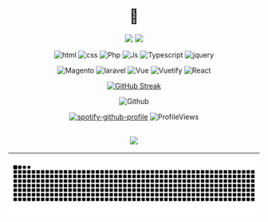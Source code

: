 <div align="center"> 
 <h1>🐸</h1>
 
 <img src="https://readme-typing-svg.herokuapp.com?font=roboto&size=22&duration=4000&color=77657d&background=FF000000&center=true&lines=👽+front-end+developer+!+👾" width="300px"> 
<a href="https://www.linkedin.com/in/alicia-alencar" target="_blank"><img src="https://piskel-imgstore-b.appspot.com/img/f53416c2-06f0-11ee-af8d-499722071048.gif" target="_blank"></a>  
 
 </div>

<div align="center">   

 
![html](https://img.shields.io/badge/html-043?style=for-the-badge&&logo=html5)
![css](https://img.shields.io/badge/css-043?style=for-the-badge&logo=css3)
![Php](https://img.shields.io/badge/Php-043?style=for-the-badge&logo=php)
![Js](https://img.shields.io/badge/js-043?style=for-the-badge&logo=javascript)
![Typescript](https://img.shields.io/badge/ts-043?style=for-the-badge&logo=typescript)
![jquery](https://img.shields.io/badge/jquery-043?style=for-the-badge&logo=jquery)

![Magento](https://img.shields.io/badge/magento-043?style=for-the-badge&logo=magento)
![laravel](https://img.shields.io/badge/laravel-043?style=for-the-badge&logo=laravel)
![Vue](https://img.shields.io/badge/vue-043?style=for-the-badge&logo=vue.js)
![Vuetify](https://img.shields.io/badge/vuetify-043?style=for-the-badge&logo=vuetify)
![React](https://img.shields.io/badge/react-043?style=for-the-badge&logo=react)

<!---![next](https://img.shields.io/badge/next-043?style=for-the-badge&logo=next.js)
![swift](https://img.shields.io/badge/swift-043?style=for-the-badge&logo=swift)--->

[![GitHub Streak](https://streak-stats.demolab.com/?user=catheali&theme=vue&background=043&border=041&dates=fff)](https://git.io/streak-stats)

 ![Github](https://github-readme-stats.vercel.app/api/top-langs?username=catheali&show_icons=true&layout=compact&theme=transparent)

 
<!---<a href="https://instagram.com/ali.snull" target="_blank"><img src="https://piskel-imgstore-b.appspot.com/img/351d658c-06f2-11ee-8d0b-499722071048.gif" target="_blank"></a>--->

 [![spotify-github-profile](https://spotify-github-profile.vercel.app/api/view?uid=c7kfxt48cspaphqxjbbjcnqdk&cover_image=true&theme=novatorem&show_offline=true&background_color=008000&interchange=true&bar_color=9bd198&bar_color_cover=true)](https://spotify-github-profile.vercel.app/api/view?uid=c7kfxt48cspaphqxjbbjcnqdk&redirect=true)
![ProfileViews](https://komarev.com/ghpvc/?username=catheali&color=27703c)

<br>
 <img width="100px" src="https://piskel-imgstore-b.appspot.com/img/023efcd9-0633-11ee-b1b2-3555d4fbe6b2.gif">
 
 <!--- "MAKTUB" 

  ✨444✨   ✨777✨   ✨1111✨ --->
 </div>
<hr>
<div align="center">
<picture>
  <source media="(prefers-color-scheme: dark)" srcset="https://raw.githubusercontent.com/catheali/catheali/output/github-contribution-grid-snake-dark.svg" />
  <source media="(prefers-color-scheme: light)" srcset="https://raw.githubusercontent.com/catheali/catheali/output/github-contribution-grid-snake.svg" />
  <img alt="github-snake" src="https://raw.githubusercontent.com/catheali/catheali/output/github-contribution-grid-snake.svg" />
</picture>
</div>


